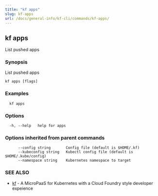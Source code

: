 ```yaml
---
title: "kf apps"
slug: kf-apps
url: /docs/general-info/kf-cli/commands/kf-apps/
---
```

## kf apps

List pushed apps

### Synopsis

List pushed apps

```
kf apps [flags]
```

### Examples

```
  kf apps
```

### Options

```
  -h, --help   help for apps
```

### Options inherited from parent commands

```
      --config string       Config file (default is $HOME/.kf)
      --kubeconfig string   Kubectl config file (default is $HOME/.kube/config)
      --namespace string    Kubernetes namespace to target
```

### SEE ALSO

* [kf](/docs/general-info/kf-cli/commands/kf/)	 - A MicroPaaS for Kubernetes with a Cloud Foundry style developer expeience

